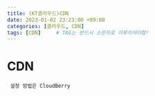 ```yaml
---
title: (KT클라우드)CDN
date: 2023-01-02 23:23:00 +09:00
categories: [클라우드, CDN]
tags: [CDN]		# TAG는 반드시 소문자로 이루어져야함!
---
```




# CDN

```
 설정 방법은 CloudBerry
```